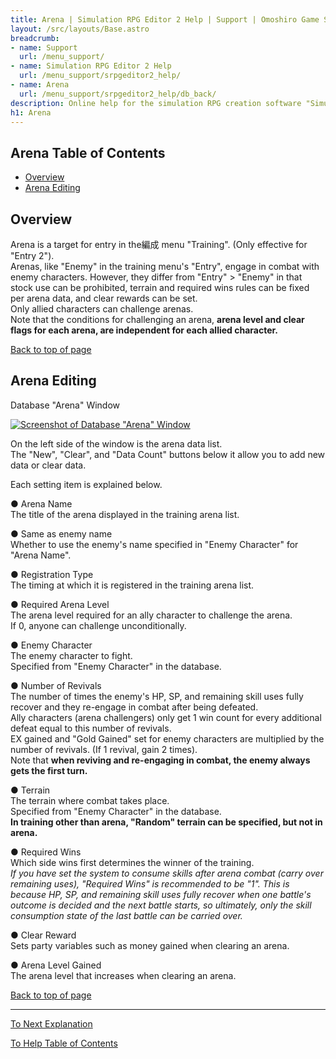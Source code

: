 ```yaml
---
title: Arena | Simulation RPG Editor 2 Help | Support | Omoshiro Game Shrine
layout: /src/layouts/Base.astro
breadcrumb:
- name: Support
  url: /menu_support/
- name: Simulation RPG Editor 2 Help
  url: /menu_support/srpgeditor2_help/
- name: Arena
  url: /menu_support/srpgeditor2_help/db_back/
description: Online help for the simulation RPG creation software "Simulation RPG Editor 2". "Arena".
h1: Arena
---
```


<a name="TOP"></a>

## Arena Table of Contents

- [Overview](#ABOUT)
- [Arena Editing](#EDIT)


<a name="ABOUT"></a>

## Overview

Arena is a target for entry in the編成 menu "Training". (Only effective for "Entry 2").  
Arenas, like "Enemy" in the training menu's "Entry", engage in combat with enemy characters. However, they differ from "Entry" > "Enemy" in that stock use can be prohibited, terrain and required wins rules can be fixed per arena data, and clear rewards can be set.  
Only allied characters can challenge arenas.  
Note that the conditions for challenging an arena, **arena level and clear flags for each arena, are independent for each allied character.**  

[Back to top of page](#TOP)

<a name="EDIT"></a>

## Arena Editing

Database "Arena" Window

[![Screenshot of Database "Arena" Window](/menu_support/srpgeditor2_help/db_arena/arena.jpg)](/menu_support/srpgeditor2_help/db_arena/arena.jpg)

On the left side of the window is the arena data list.  
The "New", "Clear", and "Data Count" buttons below it allow you to add new data or clear data.  

Each setting item is explained below.  

● Arena Name  
The title of the arena displayed in the training arena list.  

● Same as enemy name  
Whether to use the enemy's name specified in "Enemy Character" for "Arena Name".  

● Registration Type  
The timing at which it is registered in the training arena list.  

● Required Arena Level  
The arena level required for an ally character to challenge the arena.  
If 0, anyone can challenge unconditionally.  

● Enemy Character  
The enemy character to fight.  
Specified from "Enemy Character" in the database.  

● Number of Revivals  
The number of times the enemy's HP, SP, and remaining skill uses fully recover and they re-engage in combat after being defeated.  
Ally characters (arena challengers) only get 1 win count for every additional defeat equal to this number of revivals.  
EX gained and "Gold Gained" set for enemy characters are multiplied by the number of revivals. (If 1 revival, gain 2 times).  
Note that **when reviving and re-engaging in combat, the enemy always gets the first turn.**  

● Terrain  
The terrain where combat takes place.  
Specified from "Enemy Character" in the database.  
**In training other than arena, "Random" terrain can be specified, but not in arena.**  

● Required Wins  
Which side wins first determines the winner of the training.  
*If you have set the system to consume skills after arena combat (carry over remaining uses), "Required Wins" is recommended to be "1". This is because HP, SP, and remaining skill uses fully recover when one battle's outcome is decided and the next battle starts, so ultimately, only the skill consumption state of the last battle can be carried over.*  

● Clear Reward  
Sets party variables such as money gained when clearing an arena.  

● Arena Level Gained  
The arena level that increases when clearing an arena.  

[Back to top of page](#TOP)

---

  

[To Next Explanation](../db_skill/)

[To Help Table of Contents](../)
